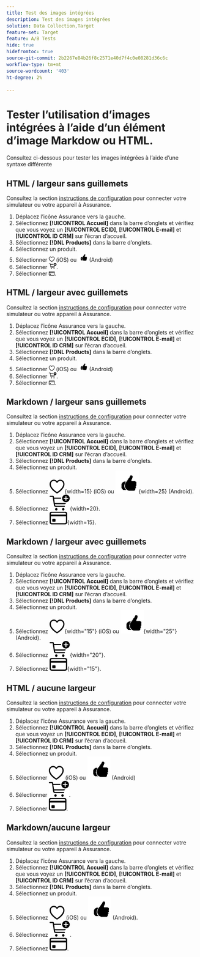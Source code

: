 ```yaml
---
title: Test des images intégrées
description: Test des images intégrées
solution: Data Collection,Target
feature-set: Target
feature: A/B Tests
hide: true
hidefromtoc: true
source-git-commit: 2b2267e84b26f8c2571e40d7f4c0e08281d36c6c
workflow-type: tm+mt
source-wordcount: '403'
ht-degree: 2%

---
```



# Tester l’utilisation d’images intégrées à l’aide d’un élément d’image Markdow ou HTML.

Consultez ci-dessous pour tester les images intégrées à l’aide d’une syntaxe différente


## HTML / largeur sans guillemets

Consultez la section [instructions de configuration](assurance.md#connecting-to-a-session) pour connecter votre simulateur ou votre appareil à Assurance.

1. Déplacez l’icône Assurance vers la gauche.
1. Sélectionnez **[!UICONTROL Accueil]** dans la barre d’onglets et vérifiez que vous voyez un **[!UICONTROL ECID]**, **[!UICONTROL E-mail]** et **[!UICONTROL ID CRM]** sur l’écran d’accueil.
1. Sélectionnez **[!DNL Products]** dans la barre d’onglets.
1. Sélectionnez un produit.
1. Sélectionner <img src="assets/saveforlater.png" width="15"> (iOS) ou <img src="assets/heart.png" width="25"> (Android)
1. Sélectionner <img src="assets/addtocart.png" width="20">.
1. Sélectionner <img src="assets/purchase.png" width="15">.


## HTML / largeur avec guillemets

Consultez la section [instructions de configuration](assurance.md#connecting-to-a-session) pour connecter votre simulateur ou votre appareil à Assurance.

1. Déplacez l’icône Assurance vers la gauche.
1. Sélectionnez **[!UICONTROL Accueil]** dans la barre d’onglets et vérifiez que vous voyez un **[!UICONTROL ECID]**, **[!UICONTROL E-mail]** et **[!UICONTROL ID CRM]** sur l’écran d’accueil.
1. Sélectionnez **[!DNL Products]** dans la barre d’onglets.
1. Sélectionnez un produit.
1. Sélectionner <img src="assets/saveforlater.png" width="15"> (iOS) ou <img src="assets/heart.png" width="25"> (Android)
1. Sélectionner <img src="assets/addtocart.png" width="20">.
1. Sélectionner <img src="assets/purchase.png" width="15">.



## Markdown / largeur sans guillemets

Consultez la section [instructions de configuration](assurance.md#connecting-to-a-session) pour connecter votre simulateur ou votre appareil à Assurance.

1. Déplacez l’icône Assurance vers la gauche.
1. Sélectionnez **[!UICONTROL Accueil]** dans la barre d’onglets et vérifiez que vous voyez un **[!UICONTROL ECID]**, **[!UICONTROL E-mail]** et **[!UICONTROL ID CRM]** sur l’écran d’accueil.
1. Sélectionnez **[!DNL Products]** dans la barre d’onglets.
1. Sélectionnez un produit.
1. Sélectionnez ![Enregistrer pour plus tard](assets/saveforlater.png){width=15} (iOS) ou ![Enregistrer pour plus tard](assets/heart.png){width=25} (Android).
1. Sélectionnez ![ Ajouter au panier ](assets/addtocart.png){width=20}.
1. Sélectionnez ![ Achat ](assets/purchase.png){width=15}.


## Markdown / largeur avec guillemets

Consultez la section [instructions de configuration](assurance.md#connecting-to-a-session) pour connecter votre simulateur ou votre appareil à Assurance.

1. Déplacez l’icône Assurance vers la gauche.
1. Sélectionnez **[!UICONTROL Accueil]** dans la barre d’onglets et vérifiez que vous voyez un **[!UICONTROL ECID]**, **[!UICONTROL E-mail]** et **[!UICONTROL ID CRM]** sur l’écran d’accueil.
1. Sélectionnez **[!DNL Products]** dans la barre d’onglets.
1. Sélectionnez un produit.
1. Sélectionnez ![Enregistrer pour plus tard](assets/saveforlater.png){width="15"} (iOS) ou ![Enregistrer pour plus tard](assets/heart.png){width="25"} (Android).
1. Sélectionnez ![ Ajouter au panier ](assets/addtocart.png){width="20"}.
1. Sélectionnez ![ Achat ](assets/purchase.png){width="15"}.


## HTML / aucune largeur

Consultez la section [instructions de configuration](assurance.md#connecting-to-a-session) pour connecter votre simulateur ou votre appareil à Assurance.

1. Déplacez l’icône Assurance vers la gauche.
1. Sélectionnez **[!UICONTROL Accueil]** dans la barre d’onglets et vérifiez que vous voyez un **[!UICONTROL ECID]**, **[!UICONTROL E-mail]** et **[!UICONTROL ID CRM]** sur l’écran d’accueil.
1. Sélectionnez **[!DNL Products]** dans la barre d’onglets.
1. Sélectionnez un produit.
1. Sélectionner <img src="assets/saveforlater.png"> (iOS) ou <img src="assets/heart.png"> (Android)
1. Sélectionner <img src="assets/addtocart.png">.
1. Sélectionner <img src="assets/purchase.png">.


## Markdown/aucune largeur

Consultez la section [instructions de configuration](assurance.md#connecting-to-a-session) pour connecter votre simulateur ou votre appareil à Assurance.

1. Déplacez l’icône Assurance vers la gauche.
1. Sélectionnez **[!UICONTROL Accueil]** dans la barre d’onglets et vérifiez que vous voyez un **[!UICONTROL ECID]**, **[!UICONTROL E-mail]** et **[!UICONTROL ID CRM]** sur l’écran d’accueil.
1. Sélectionnez **[!DNL Products]** dans la barre d’onglets.
1. Sélectionnez un produit.
1. Sélectionnez ![Enregistrer pour plus tard](assets/saveforlater.png) (iOS) ou ![Enregistrer pour plus tard](assets/heart.png) (Android).
1. Sélectionnez ![ Ajouter au panier ](assets/addtocart.png).
1. Sélectionnez ![ Achat ](assets/purchase.png).
